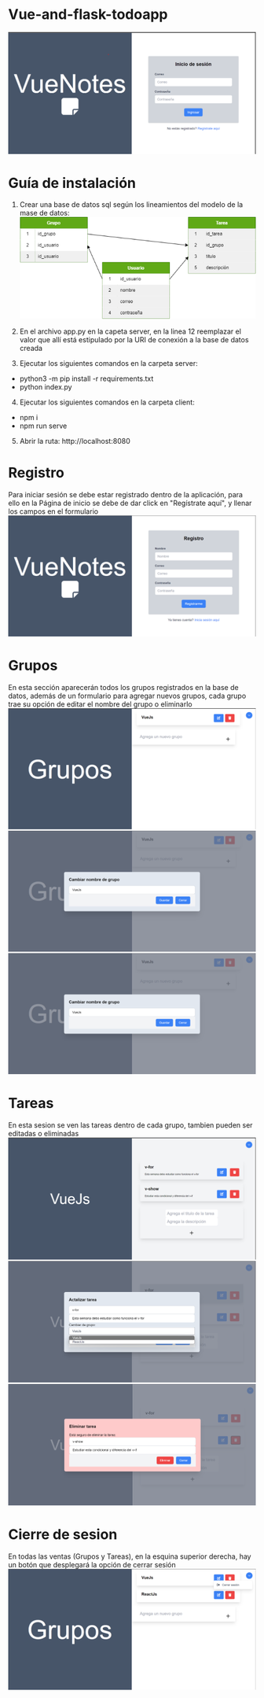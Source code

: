 # Vue-and-flask-todoapp
![Pagiina de inicio de sesión](public/img/loguin.png)

# Guía de instalación

1. Crear una base de datos sql según los lineamientos del modelo de la mase de datos:
![Modelo relacionaal de una base de datos](public/modelo_base_de_datos.png)

2. En el archivo app.py en la capeta server, en la linea 12 reemplazar el valor que allí está estipulado por la URI de conexión a la base de datos creada

3. Ejecutar los siguientes comandos en la carpeta server:
  * python3 -m pip install -r requirements.txt
  * python index.py

4. Ejecutar los siguientes comandos en la carpeta client:
  * npm i
  * npm run serve

5. Abrir la ruta: http://localhost:8080

# Registro
Para iniciar sesión se debe estar registrado dentro de la aplicación, para ello en la Página de inicio se debe de dar click en "Regístrate aquí", y llenar los campos en el formulario
![Formulario de registro](public/img/register.png)

# Grupos
En esta sección aparecerán todos los grupos registrados en la base de datos, además de un formulario para agregar nuevos grupos, cada grupo trae su opción de editar el nombre del grupo o eliminarlo
![Página pricipal de la seccion de grupos](public/img/grupos_main.png)
![Página de edición de grupos](public/img/grupos_edit.png)
![Página de eliminación de grupos](public/img/grupos_edit.png)

# Tareas
En esta sesion se ven las tareas dentro de cada grupo, tambien pueden ser editadas o eliminadas
![Página principal de la sección tareas](public/img/task_main.png)
![Página de edición de tareas](public/img/task_edit.png)
![Página de eliminación de tareas](public/img/task_delete.png)

# Cierre de sesion
En todas las ventas (Grupos y Tareas), en la esquina superior derecha, hay un botón que desplegará la opción de cerrar sesión
![Botón de cierre de sesión](public/img/logout_btn.png)
